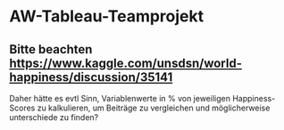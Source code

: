 # AW-Tableau-Teamprojekt

## Bitte beachten https://www.kaggle.com/unsdsn/world-happiness/discussion/35141
Daher hätte es evtl Sinn, Variablenwerte in % von jeweiligen Happiness-Scores zu kalkulieren, um Beiträge zu vergleichen und möglicherweise unterschiede zu finden?
